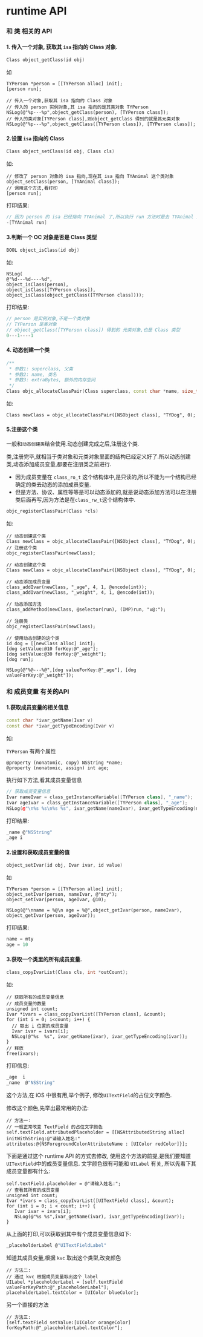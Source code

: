 # runtime API

### 和 类 相关的 API

#### 1. 传入一个对象, 获取其 `isa` 指向的 Class 对象.
```c++
Class object_getClass(id obj)
```

如

```objc
TYPerson *person = [[TYPerson alloc] init];
[person run];
        
// 传入一个对象,获取其 isa 指向的 Class 对象
// 传入的 person 实例对象,其 isa 指向的是其类对象 TYPerson
NSLog(@"%p---%p",object_getClass(person), [TYPerson class]);
// 传入的类对象[TYPerson class],则object_getClass 得到的就是其元类对象
NSLog(@"%p---%p",object_getClass([TYPerson class]), [TYPerson class]);
```

#### 2.设置 `isa` 指向的 Class

```c++
Class object_setClass(id obj, Class cls)
```

如:

```objc
// 修改了 person 对象的 isa 指向,现在其 isa 指向 TYAnimal 这个类对象
object_setClass(person, [TYAnimal class]);
// 调用这个方法,看打印
[person run];
```

打印结果:

```c
// 因为 person 的 isa 已经指向 TYAnimal 了,所以执行 run 方法时是去 TYAnimal 这个类对象的方法列表里去找方法的.
-[TYAnimal run]
```

#### 3.判断一个 OC 对象是否是 Class 类型

```c++
BOOL object_isClass(id obj)
```

如:

```objc
NSLog(
@"%d---%d----%d",
object_isClass(person),
object_isClass([TYPerson class]), 
object_isClass(object_getClass([TYPerson class])));
```

打印结果:

```c
// person 是实例对象,不是一个类对象
// TYPerson 是类对象
// object_getClass([TYPerson class]) 得到的 元类对象,也是 Class 类型
0---1----1
```

#### 4. 动态创建一个类 

```c++
/**
 * 参数1: superclass, 父类
 * 参数2: name, 类名
 * 参数3: extraBytes, 额外的内存空间
 */
Class objc_allocateClassPair(Class superclass, const char *name, size_t extraBytes)
```

如: 

```objc
Class newClass = objc_allocateClassPair([NSObject class], "TYDog", 0);
```

#### 5.注册这个类

一般和`动态创建类`结合使用.动态创建完成之后,注册这个类.

类,注册完毕,就相当于类对象和元类对象里面的结构已经定义好了.所以动态创建类,动态添加成员变量,都要在注册类之前进行.

- 因为成员变量在 `class_ro_t` 这个结构体中,是只读的,所以不能为一个结构已经确定的类去动态的添加成员变量.
- 但是方法、协议、属性等等是可以动态添加的,就是说动态添加方法可以在注册类后面再写,因为方法是在`class_rw_t`这个结构体中.

```c++
objc_registerClassPair(Class *cls)
```

如:

```objc
// 动态创建这个类
Class newClass = objc_allocateClassPair([NSObject class], "TYDog", 0);
// 注册这个类
objc_registerClassPair(newClass);
```

```objc
// 动态创建这个类
Class newClass = objc_allocateClassPair([NSObject class], "TYDog", 0);
   
// 动态添加成员变量
class_addIvar(newClass, "_age", 4, 1, @encode(int));
class_addIvar(newClass, "_weight", 4, 1, @encode(int));
   
// 动态添加方法
class_addMethod(newClass, @selector(run), (IMP)run, "v@:");
   
// 注册类
objc_registerClassPair(newClass);
   
// 使用动态创建的这个类
id dog = [[newClass alloc] init];
[dog setValue:@10 forKey:@"_age"];
[dog setValue:@30 forKey:@"_weight"];
[dog run];
   
NSLog(@"%@---%@",[dog valueForKey:@"_age"], [dog valueForKey:@"_weight"]);
```

### 和 成员变量 有关的API

#### 1.获取成员变量的相关信息

```c++
const char *ivar_getName(Ivar v)
const char *ivar_getTypeEncoding(Ivar v)
```

如:

`TYPerson` 有两个属性

```objc
@property (nonatomic, copy) NSString *name;
@property (nonatomic, assign) int age;
```

执行如下方法,看其成员变量信息

```c++
// 获取成员变量信息
Ivar nameIvar = class_getInstanceVariable([TYPerson class], "_name");
Ivar ageIvar = class_getInstanceVariable([TYPerson class], "_age");
NSLog(@"\n%s %s\n%s %s", ivar_getName(nameIvar), ivar_getTypeEncoding(nameIvar), ivar_getName(ageIvar), ivar_getTypeEncoding(ageIvar));
```

打印结果:

```c
_name @"NSString"
_age i
```
#### 2.设置和获取成员变量的值

```c++
object_setIvar(id obj, Ivar ivar, id value)
```

如

```objc
TYPerson *person = [[TYPerson alloc] init];
object_setIvar(person, nameIvar, @"mty");
object_setIvar(person, ageIvar, @10);

NSLog(@"\nname = %@\n age = %@",object_getIvar(person, nameIvar), object_getIvar(person, ageIvar));
```

打印结果:

```c
name = mty
age = 10
```

#### 3.获取一个类里的所有成员变量.

```c++
class_copyIvarList(Class cls, int *outCount);
```

如:

```objc
// 获取所有的成员变量信息
// 成员变量的数量
unsigned int count;
Ivar *ivars = class_copyIvarList([TYPerson class], &count);
for (int i = 0; i<count; i++) {
  // 取出 i 位置的成员变量
  Ivar ivar = ivars[i];
  NSLog(@"%s  %s", ivar_getName(ivar), ivar_getTypeEncoding(ivar));
}
// 释放
free(ivars);
```

打印信息:

```c
_age  i
_name  @"NSString"
```

这个方法,在 iOS 中很有用,举个例子, 修改`UITextField`的占位文字颜色.

修改这个颜色,先举出最常用的办法:

```objc
// 方法一:
// 一般正常改变 TextField 的占位文字颜色
self.textField.attributedPlaceholder = [[NSAttributedString alloc] initWithString:@"请输入姓名:" attributes:@{NSForegroundColorAttributeName : [UIColor redColor]}];
```

下面是通过这个 runtime API 的方式去修改, 使用这个方法的前提,是我们要知道`UITextField`中的成员变量信息. 文字颜色很有可能和 `UILabel` 有关, 所以先看下其成员变量都有什么:

```objc
self.textField.placeholder = @"请输入姓名:";
// 查看其所有的成员变量
unsigned int count;
Ivar *ivars = class_copyIvarList([UITextField class], &count);
for (int i = 0; i < count; i++) {
   Ivar ivar = ivars[i];
   NSLog(@"%s %s",ivar_getName(ivar), ivar_getTypeEncoding(ivar));
}
```

从上面的打印,可以获取到其中有个成员变量信息如下:

```c
_placeholderLabel @"UITextFieldLabel"
```

知道其成员变量,根据 `kvc` 取出这个类型,改变颜色

```objc
// 方法二:
// 通过 kvc 根据成员变量取出这个 label
UILabel *placeholderLabel = [self.textField valueForKeyPath:@"_placeholderLabel"];
placeholderLabel.textColor = [UIColor blueColor];
```

另一个直接的方法

```objc
// 方法三:
[self.textField setValue:[UIColor orangeColor] forKeyPath:@"_placeholderLabel.textColor"];
```


